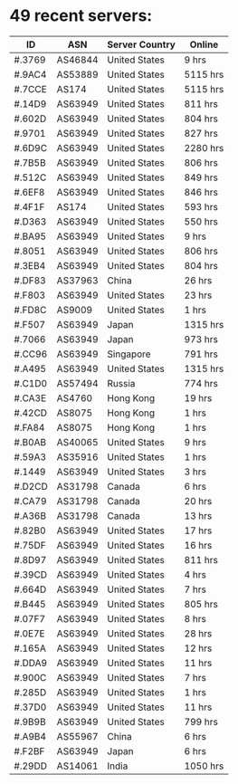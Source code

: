 # 49 recent servers:

| ID | ASN | Server Country | Online |
| ------ | ------ | ------ | ------ |
| #.3769 | AS46844 | United States | 9 hrs |
| #.9AC4 | AS53889 | United States | 5115 hrs |
| #.7CCE | AS174 | United States | 5115 hrs |
| #.14D9 | AS63949 | United States | 811 hrs |
| #.602D | AS63949 | United States | 804 hrs |
| #.9701 | AS63949 | United States | 827 hrs |
| #.6D9C | AS63949 | United States | 2280 hrs |
| #.7B5B | AS63949 | United States | 806 hrs |
| #.512C | AS63949 | United States | 849 hrs |
| #.6EF8 | AS63949 | United States | 846 hrs |
| #.4F1F | AS174 | United States | 593 hrs |
| #.D363 | AS63949 | United States | 550 hrs |
| #.BA95 | AS63949 | United States | 9 hrs |
| #.8051 | AS63949 | United States | 806 hrs |
| #.3EB4 | AS63949 | United States | 804 hrs |
| #.DF83 | AS37963 | China | 26 hrs |
| #.F803 | AS63949 | United States | 23 hrs |
| #.FD8C | AS9009 | United States | 1 hrs |
| #.F507 | AS63949 | Japan | 1315 hrs |
| #.7066 | AS63949 | Japan | 973 hrs |
| #.CC96 | AS63949 | Singapore | 791 hrs |
| #.A495 | AS63949 | United States | 1315 hrs |
| #.C1D0 | AS57494 | Russia | 774 hrs |
| #.CA3E | AS4760 | Hong Kong | 19 hrs |
| #.42CD | AS8075 | Hong Kong | 1 hrs |
| #.FA84 | AS8075 | Hong Kong | 1 hrs |
| #.B0AB | AS40065 | United States | 9 hrs |
| #.59A3 | AS35916 | United States | 1 hrs |
| #.1449 | AS63949 | United States | 3 hrs |
| #.D2CD | AS31798 | Canada | 6 hrs |
| #.CA79 | AS31798 | Canada | 20 hrs |
| #.A36B | AS31798 | Canada | 13 hrs |
| #.82B0 | AS63949 | United States | 17 hrs |
| #.75DF | AS63949 | United States | 16 hrs |
| #.8D97 | AS63949 | United States | 811 hrs |
| #.39CD | AS63949 | United States | 4 hrs |
| #.664D | AS63949 | United States | 7 hrs |
| #.B445 | AS63949 | United States | 805 hrs |
| #.07F7 | AS63949 | United States | 8 hrs |
| #.0E7E | AS63949 | United States | 28 hrs |
| #.165A | AS63949 | United States | 12 hrs |
| #.DDA9 | AS63949 | United States | 11 hrs |
| #.900C | AS63949 | United States | 7 hrs |
| #.285D | AS63949 | United States | 1 hrs |
| #.37D0 | AS63949 | United States | 11 hrs |
| #.9B9B | AS63949 | United States | 799 hrs |
| #.A9B4 | AS55967 | China | 6 hrs |
| #.F2BF | AS63949 | Japan | 6 hrs |
| #.29DD | AS14061 | India | 1050 hrs |

